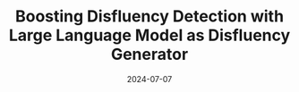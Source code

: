 ---
title: "Boosting Disfluency Detection with Large Language Model as Disfluency Generator"
collection: publications
permalink: /publication/cheng2024boosting
date: 2024-07-07
venue: "Proceedings of the IEEE International Conference on Multimedia and Expo (ICME '24)"
authors: "Zhenrong Cheng, Jiayan Guo, Hao Sun, Yan Zhang"
excerpt: "Zhenrong Cheng, Jiayan Guo, Hao Sun, Yan Zhang. (2024). &quot;Boosting Disfluency Detection with Large Language Model as Disfluency Generator.&quot; *Proceedings of the IEEE International Conference on Multimedia and Expo (ICME '24)*."
--- 